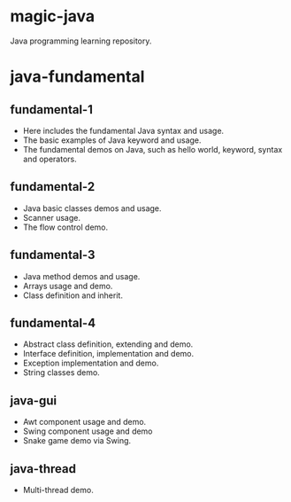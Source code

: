# magic-java
Java programming learning repository.

# java-fundamental
## fundamental-1
- Here includes the fundamental Java syntax and usage.
- The basic examples of Java keyword and usage.
- The fundamental demos on Java, such as hello world, keyword, syntax and operators.

## fundamental-2
- Java basic classes demos and usage.
- Scanner usage.
- The flow control demo.

## fundamental-3
- Java method demos and usage.
- Arrays usage and demo.
- Class definition and inherit.

## fundamental-4
- Abstract class definition, extending and demo.
- Interface definition, implementation and demo.
- Exception implementation and demo.
- String classes demo.

## java-gui
- Awt component usage and demo.
- Swing component usage and demo
- Snake game demo via Swing.

## java-thread
- Multi-thread demo.
